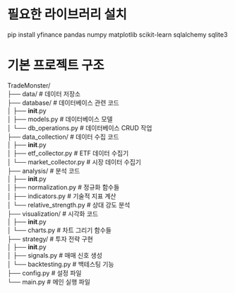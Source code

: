 # 필요한 라이브러리 설치
pip install yfinance pandas numpy matplotlib scikit-learn sqlalchemy sqlite3

# 기본 프로젝트 구조
 TradeMonster/  
 ├── data/                     # 데이터 저장소  
 ├── database/                 # 데이터베이스 관련 코드  
 │   ├── __init__.py           
 │   ├── models.py             # 데이터베이스 모델  
 │   └── db_operations.py      # 데이터베이스 CRUD 작업  
 ├── data_collection/          # 데이터 수집 코드  
 │   ├── __init__.py  
 │   ├── etf_collector.py      # ETF 데이터 수집기  
 │   └── market_collector.py   # 시장 데이터 수집기  
 ├── analysis/                 # 분석 코드  
 │   ├── __init__.py  
 │   ├── normalization.py      # 정규화 함수들  
 │   ├── indicators.py         # 기술적 지표 계산  
 │   └── relative_strength.py  # 상대 강도 분석  
 ├── visualization/            # 시각화 코드  
 │   ├── __init__.py  
 │   └── charts.py             # 차트 그리기 함수들  
 ├── strategy/                 # 투자 전략 구현  
 │   ├── __init__.py  
 │   ├── signals.py            # 매매 신호 생성  
 │   └── backtesting.py        # 백테스팅 기능  
 ├── config.py                 # 설정 파일  
 └── main.py                   # 메인 실행 파일  
